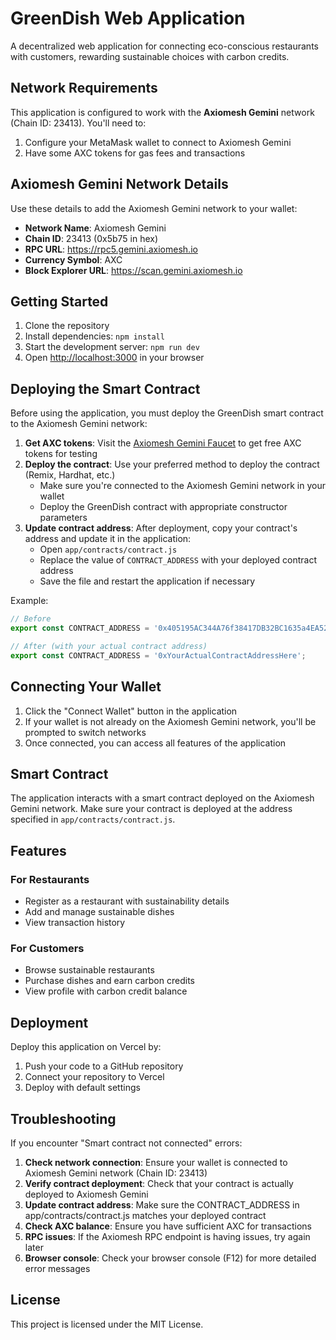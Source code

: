 # GreenDish Web Application

A decentralized web application for connecting eco-conscious restaurants with customers, rewarding sustainable choices with carbon credits.

## Network Requirements

This application is configured to work with the **Axiomesh Gemini** network (Chain ID: 23413). You'll need to:

1. Configure your MetaMask wallet to connect to Axiomesh Gemini
2. Have some AXC tokens for gas fees and transactions

## Axiomesh Gemini Network Details

Use these details to add the Axiomesh Gemini network to your wallet:

- **Network Name**: Axiomesh Gemini
- **Chain ID**: 23413 (0x5b75 in hex)
- **RPC URL**: https://rpc5.gemini.axiomesh.io
- **Currency Symbol**: AXC
- **Block Explorer URL**: https://scan.gemini.axiomesh.io

## Getting Started

1. Clone the repository
2. Install dependencies: `npm install`
3. Start the development server: `npm run dev`
4. Open [http://localhost:3000](http://localhost:3000) in your browser

## Deploying the Smart Contract

Before using the application, you must deploy the GreenDish smart contract to the Axiomesh Gemini network:

1. **Get AXC tokens**: Visit the [Axiomesh Gemini Faucet](https://faucet.gemini.axiomesh.io) to get free AXC tokens for testing
2. **Deploy the contract**: Use your preferred method to deploy the contract (Remix, Hardhat, etc.)
   - Make sure you're connected to the Axiomesh Gemini network in your wallet
   - Deploy the GreenDish contract with appropriate constructor parameters
3. **Update contract address**: After deployment, copy your contract's address and update it in the application:
   - Open `app/contracts/contract.js`
   - Replace the value of `CONTRACT_ADDRESS` with your deployed contract address
   - Save the file and restart the application if necessary

Example:
```javascript
// Before
export const CONTRACT_ADDRESS = '0x405195AC344A76f38417DB32BC1635a4EA52869e';

// After (with your actual contract address)
export const CONTRACT_ADDRESS = '0xYourActualContractAddressHere';
```

## Connecting Your Wallet

1. Click the "Connect Wallet" button in the application
2. If your wallet is not already on the Axiomesh Gemini network, you'll be prompted to switch networks
3. Once connected, you can access all features of the application

## Smart Contract

The application interacts with a smart contract deployed on the Axiomesh Gemini network. Make sure your contract is deployed at the address specified in `app/contracts/contract.js`.

## Features

### For Restaurants

- Register as a restaurant with sustainability details
- Add and manage sustainable dishes
- View transaction history

### For Customers

- Browse sustainable restaurants
- Purchase dishes and earn carbon credits
- View profile with carbon credit balance

## Deployment

Deploy this application on Vercel by:

1. Push your code to a GitHub repository
2. Connect your repository to Vercel
3. Deploy with default settings

## Troubleshooting

If you encounter "Smart contract not connected" errors:

1. **Check network connection**: Ensure your wallet is connected to Axiomesh Gemini network (Chain ID: 23413)
2. **Verify contract deployment**: Check that your contract is actually deployed to Axiomesh Gemini
3. **Update contract address**: Make sure the CONTRACT_ADDRESS in app/contracts/contract.js matches your deployed contract
4. **Check AXC balance**: Ensure you have sufficient AXC for transactions
5. **RPC issues**: If the Axiomesh RPC endpoint is having issues, try again later
6. **Browser console**: Check your browser console (F12) for more detailed error messages

## License

This project is licensed under the MIT License.